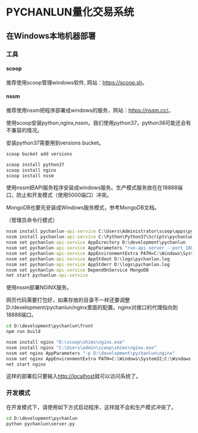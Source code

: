 # PYCHANLUN量化交易系统

## 在Windows本地机器部署

### 工具

#### scoop

推荐使用scoop管理windows软件, 网站：<https://scoop.sh>。

#### nssm

推荐使用nssm把程序部署成windows的服务，网站：<https://nssm.cc/>。

使用scoop安装python,nginx,nssm。我们使用python37，python38可能还会有不兼容的情况。

安装python37需要用到versions bucket。

```cmd
scoop bucket add versions
```

```cmd
scoop install python37
scoop install nginx
scoop install nssm
```

使用nssm把API服务程序安装成windows服务。生产模式服务放在在18888端口，防止和开发模式（使用5000端口）冲突。

MongoDB也要先安装成Windows服务模式，参考MongoDB文档。

（管理员命令行模式）
```cmd
nssm install pychanlun-api-service C:\Users\Administrator\scoop\apps\python37\current\scripts\pychanlun.exe
nssm install pychanlun-api-service C:\Python\Python37\Scripts\pychanlun.exe
nssm set pychanlun-api-service AppDirectory D:\development\pychanlun
nssm set pychanlun-api-service AppParameters "run-api-server --port 18888"
nssm set pychanlun-api-service AppEnvironmentExtra PATH=C:\Windows\System32;C:\Windows PYCHANLUN_MONGO_URL=mongodb://localhost:27017/pychanlun
nssm set pychanlun-api-service AppStdout D:\logs\pychanlun.log
nssm set pychanlun-api-service AppStderr D:\logs\pychanlun.log
nssm set pychanlun-api-service DependOnService MongoDB
net start pychanlun-api-service
```

使用nssm部署NGINX服务。

网页代码需要打包好，如果存放的目录不一样还要调整D:/development/pychanlun/nginx里面的配置。nginx对接口的代理指向到18888端口。

```cmd
cd D:\development\pychanlun\front
npm run build
```

```cmd
nssm install nginx "D:\scoop\shims\nginx.exe"
nssm install nginx "C:\Users\admin\scoop\shims\nginx.exe"
nssm set nginx AppParameters "-p D:\development\pychanlun\nginx"
nssm set nginx AppEnvironmentExtra PATH=C:\Windows\System32;C:\Windows
net start nginx
```

这样的部署后只要输入<http://localhost>就可以访问系统了。

### 开发模式

在开发模式下，请使用如下方式启动程序，这样就不会和生产模式冲突了。

```cmd
cd D:\development\pychanlun
python pychanlun\server.py
```
